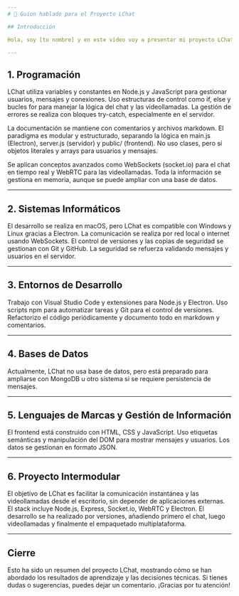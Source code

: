 ```yaml
---
# 🎤 Guion hablado para el Proyecto LChat

## Introducción

Hola, soy [tu nombre] y en este vídeo voy a presentar mi proyecto LChat, una aplicación de chat en tiempo real y videollamadas multiplataforma desarrollada con Node.js, Electron y WebRTC. A lo largo de la presentación, responderé a preguntas técnicas sobre cómo está construido el proyecto y qué decisiones he tomado.

---
```


## 1. Programación

LChat utiliza variables y constantes en Node.js y JavaScript para gestionar usuarios, mensajes y conexiones. Uso estructuras de control como if, else y bucles for para manejar la lógica del chat y las videollamadas. La gestión de errores se realiza con bloques try-catch, especialmente en el servidor.

La documentación se mantiene con comentarios y archivos markdown. El paradigma es modular y estructurado, separando la lógica en main.js (Electron), server.js (servidor) y public/ (frontend). No uso clases, pero sí objetos literales y arrays para usuarios y mensajes.

Se aplican conceptos avanzados como WebSockets (socket.io) para el chat en tiempo real y WebRTC para las videollamadas. Toda la información se gestiona en memoria, aunque se puede ampliar con una base de datos.

---

## 2. Sistemas Informáticos

El desarrollo se realiza en macOS, pero LChat es compatible con Windows y Linux gracias a Electron. La comunicación se realiza por red local o internet usando WebSockets. El control de versiones y las copias de seguridad se gestionan con Git y GitHub. La seguridad se refuerza validando mensajes y usuarios en el servidor.

---

## 3. Entornos de Desarrollo

Trabajo con Visual Studio Code y extensiones para Node.js y Electron. Uso scripts npm para automatizar tareas y Git para el control de versiones. Refactorizo el código periódicamente y documento todo en markdown y comentarios.

---

## 4. Bases de Datos

Actualmente, LChat no usa base de datos, pero está preparado para ampliarse con MongoDB u otro sistema si se requiere persistencia de mensajes.

---

## 5. Lenguajes de Marcas y Gestión de Información

El frontend está construido con HTML, CSS y JavaScript. Uso etiquetas semánticas y manipulación del DOM para mostrar mensajes y usuarios. Los datos se gestionan en formato JSON.

---

## 6. Proyecto Intermodular

El objetivo de LChat es facilitar la comunicación instantánea y las videollamadas desde el escritorio, sin depender de aplicaciones externas. El stack incluye Node.js, Express, Socket.io, WebRTC y Electron. El desarrollo se ha realizado por versiones, añadiendo primero el chat, luego videollamadas y finalmente el empaquetado multiplataforma.

---

## Cierre

Esto ha sido un resumen del proyecto LChat, mostrando cómo se han abordado los resultados de aprendizaje y las decisiones técnicas. Si tienes dudas o sugerencias, puedes dejar un comentario. ¡Gracias por tu atención!
